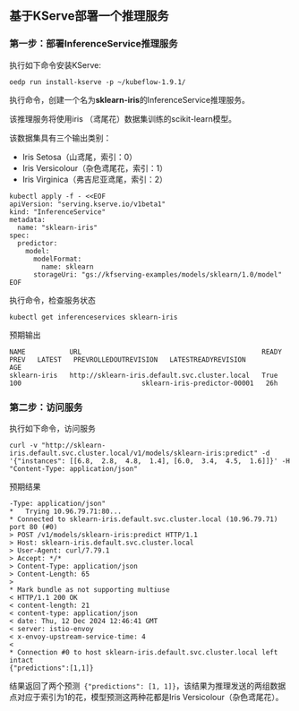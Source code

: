 ## 基于KServe部署一个推理服务

### 第一步：部署**InferenceService推理服务**

执行如下命令安装KServe:

```
oedp run install-kserve -p ~/kubeflow-1.9.1/
```

执行命令，创建一个名为**sklearn-iris**的InferenceService推理服务。

该推理服务将使用iris （鸢尾花）数据集训练的scikit-learn模型。

该数据集具有三个输出类别：

- Iris Setosa（山鸢尾，索引：0）
- Iris Versicolour（杂色鸢尾花，索引：1）
- Iris Virginica（弗吉尼亚鸢尾，索引：2）

```
kubectl apply -f - <<EOF
apiVersion: "serving.kserve.io/v1beta1"
kind: "InferenceService"
metadata:
  name: "sklearn-iris"
spec:
  predictor:
    model:
      modelFormat:
        name: sklearn
      storageUri: "gs://kfserving-examples/models/sklearn/1.0/model"
EOF
```

执行命令，检查服务状态

```
kubectl get inferenceservices sklearn-iris
```

预期输出

```
NAME           URL                                             READY   PREV   LATEST   PREVROLLEDOUTREVISION   LATESTREADYREVISION            AGE
sklearn-iris   http://sklearn-iris.default.svc.cluster.local   True           100                              sklearn-iris-predictor-00001   26h
```

### 第二步：访问服务

执行如下命令，访问服务

```
curl -v "http://sklearn-iris.default.svc.cluster.local/v1/models/sklearn-iris:predict" -d '{"instances": [[6.8,  2.8,  4.8,  1.4], [6.0,  3.4,  4.5,  1.6]]}' -H "Content-Type: application/json"
```

预期结果

```
-Type: application/json"
*   Trying 10.96.79.71:80...
* Connected to sklearn-iris.default.svc.cluster.local (10.96.79.71) port 80 (#0)
> POST /v1/models/sklearn-iris:predict HTTP/1.1
> Host: sklearn-iris.default.svc.cluster.local
> User-Agent: curl/7.79.1
> Accept: */*
> Content-Type: application/json
> Content-Length: 65
>
* Mark bundle as not supporting multiuse
< HTTP/1.1 200 OK
< content-length: 21
< content-type: application/json
< date: Thu, 12 Dec 2024 12:46:41 GMT
< server: istio-envoy
< x-envoy-upstream-service-time: 4
<
* Connection #0 to host sklearn-iris.default.svc.cluster.local left intact
{"predictions":[1,1]}
```

结果返回了两个预测` {"predictions": [1, 1]}`，该结果为推理发送的两组数据点对应于索引为1的花，模型预测这两种花都是Iris Versicolour（杂色鸢尾花）。 